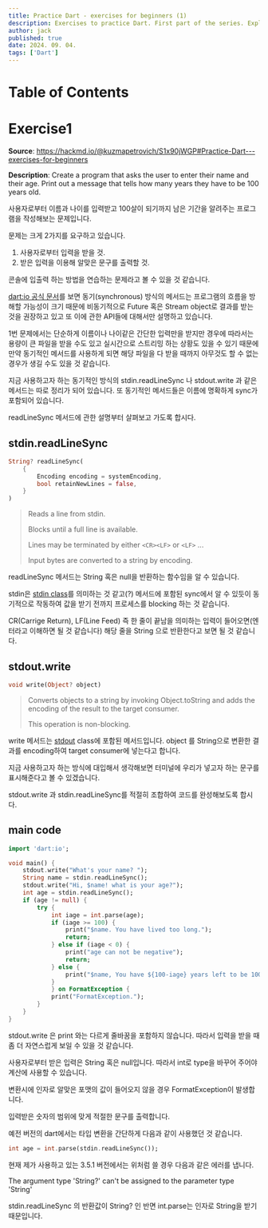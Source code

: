 ```yaml
---
title: Practice Dart - exercises for beginners (1)
description: Exercises to practice Dart. First part of the series. Explain briefly about core libraries of Dart such as dart:io and dart:math.
author: jack
published: true
date: 2024. 09. 04.
tags: ['Dart']
---
```


# Table of Contents

# Exercise1

**Source**: https://hackmd.io/@kuzmapetrovich/S1x90jWGP#Practice-Dart---exercises-for-beginners

**Description**: Create a program that asks the user to enter their name and their age. Print out a message that tells how many years they have to be 100 years old.

사용자로부터 이름과 나이를 입력받고 100살이 되기까지 남은 기간을 알려주는 프로그램을 작성해보는 문제입니다.

문제는 크게 2가지를 요구하고 있습니다.

1. 사용자로부터 입력을 받을 것.
2. 받은 입력을 이용해 알맞은 문구를 출력할 것.

콘솔에 입출력 하는 방법을 연습하는 문제라고 볼 수 있을 것 같습니다.

[dart:io 공식 문서](https://dart.dev/libraries/dart-io)를 보면 동기(synchronous) 방식의 메서드는 프로그램의 흐름을 방해할 가능성이 크기 때문에 비동기적으로 Future 혹은 Stream object로 결과를 받는 것을 권장하고 있고 또 이에 관한 API들에 대해서만 설명하고 있습니다.

1번 문제에서는 단순하게 이름이나 나이같은 간단한 입력만을 받지만 경우에 따라서는 용량이 큰 파일을 받을 수도 있고 실시간으로 스트리밍 하는 상황도 있을 수 있기 때문에 만약 동기적인 메서드를 사용하게 되면 해당 파일을 다 받을 때까지 아무것도 할 수 없는 경우가 생길 수도 있을 것 같습니다.

지금 사용하고자 하는 동기적인 방식의 stdin.readLineSync 나 stdout.write 과 같은 메서드는 따로 정리가 되어 있습니다. 또 동기적인 메서드들은 이름에 명확하게 sync가 포함되어 있습니다.

readLineSync 메서드에 관한 설명부터 살펴보고 가도록 합시다.

## **stdin.readLineSync**

```dart
String? readLineSync(
    {
        Encoding encoding = systemEncoding,
        bool retainNewLines = false,
    }
)
```

> Reads a line from stdin.
>
> Blocks until a full line is available.
>
> Lines may be terminated by either `<CR><LF>` or `<LF>` ...
>
> Input bytes are converted to a string by encoding.

readLineSync 메서드는 String 혹은 null을 반환하는 함수임을 알 수 있습니다.

stdin은 [stdin class](https://api.dart.dev/stable/3.5.2/dart-io/Stdin-class.html)를 의미하는 것 같고(?) 메서드에 포함된 sync에서 알 수 있듯이 동기적으로 작동하여 값을 받기 전까지 프로세스를 blocking 하는 것 같습니다.

CR(Carrige Return), LF(Line Feed) 즉 한 줄이 끝남을 의미하는 입력이 들어오면(엔터라고 이해하면 될 것 같습니다) 해당 줄을 String 으로 반환한다고 보면 될 것 같습니다.

## **stdout.write**

```dart
void write(Object? object)
```

> Converts objects to a string by invoking Object.toString and adds the encoding of the result to the target consumer.
>
> This operation is non-blocking.

write 메서드는 [stdout](https://api.dart.dev/stable/3.5.2/dart-io/Stdout-class.html) class에 포함된 메서드입니다. object 를 String으로 변환한 결과를 encoding하여 target consumer에 넣는다고 합니다.

지금 사용하고자 하는 방식에 대입해서 생각해보면 터미널에 우리가 넣고자 하는 문구를 표시해준다고 볼 수 있겠습니다.

stdout.write 과 stdin.readLineSync를 적절히 조합하여 코드를 완성해보도록 합시다.

## **main code**

```dart
import 'dart:io';

void main() {
	stdout.write("What's your name? ");
	String name = stdin.readLineSync();
	stdout.write("Hi, $name! what is your age?");
	int age = stdin.readLineSync();
	if (age != null) {
		try {
			int iage = int.parse(age);
			if (iage >= 100) {
				print("$name. You have lived too long.");
				return;
			} else if (iage < 0) {
				print("age can not be negative");
				return;
			} else {
				print("$name, You have ${100-iage} years left to be 100.");
			}
			} on FormatException {
			print("FormatException.");
		}
	}
}
```

stdout.write 은 print 와는 다르게 줄바꿈을 포함하지 않습니다. 따라서 입력을 받을 때 좀 더 자연스럽게 보일 수 있을 것 같습니다.

사용자로부터 받은 입력은 String 혹은 null입니다. 따라서 int로 type을 바꾸어 주어야 계산에 사용할 수 있습니다.

변환시에 인자로 알맞은 포맷의 값이 들어오지 않을 경우 FormatException이 발생합니다.

입력받은 숫자의 범위에 맞게 적절한 문구를 출력합니다.

예전 버전의 dart에서는 타입 변환을 간단하게 다음과 같이 사용했던 것 같습니다.

```dart
int age = int.parse(stdin.readLineSync());
```

현재 제가 사용하고 있는 3.5.1 버전에서는 위처럼 쓸 경우 다음과 같은 에러를 냅니다.

The argument type 'String?' can't be assigned to the parameter type 'String'

stdin.readLineSync 의 반환값이 String? 인 반면 int.parse는 인자로 String을 받기 때문입니다.
